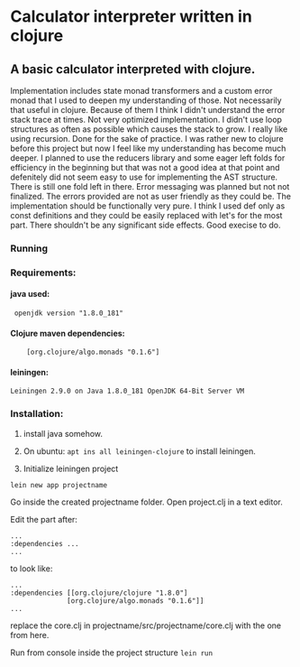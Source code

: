 # Calculator interpreter written in clojure

## A basic calculator interpreted with clojure.

Implementation includes state monad transformers and a custom error monad that I used to deepen my understanding of those. Not necessarily that useful in clojure. Because of them I think I didn't understand the error stack trace at times. Not very optimized implementation. I didn't use loop structures as often as possible which causes the stack to grow. I really like using recursion. Done for the sake of practice. I was rather new to clojure before this project but now I feel like my understanding has become much deeper. I planned to use the reducers library and some eager left folds for efficiency in the beginning but that was not a good idea at that point and defenitely did not seem easy to use for implementing the AST structure. There is still one fold left in there. Error messaging was planned but not not finalized. The errors provided are not as user friendly as they could be. The implementation should be functionally very pure. I think I used def only as const definitions and they could be easily replaced with let's for the most part. There shouldn't be any significant side effects. Good execise to do.

### Running

### Requirements:

#### java used:
	 openjdk version "1.8.0_181"

#### Clojure maven dependencies:
	    [org.clojure/algo.monads "0.1.6"]

#### leiningen:
	Leiningen 2.9.0 on Java 1.8.0_181 OpenJDK 64-Bit Server VM

### Installation:

1. install java somehow.

2. On ubuntu:
```apt ins all leiningen-clojure```
to install leiningen.

3. Initialize leiningen project

```lein new app projectname```

Go inside the created projectname folder.
Open project.clj in a text editor.

Edit the part after:
```
...
:dependencies ...
...
```

to look like:
```
...
:dependencies [[org.clojure/clojure "1.8.0"]
              [org.clojure/algo.monads "0.1.6"]]
...
```

replace the core.clj in projectname/src/projectname/core.clj
with the one from here.


Run from console inside the project structure
```lein run```








